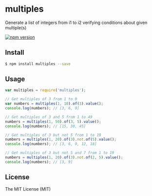 # multiples
Generate a list of integers from i1 to i2 verifying conditions about given multiple(s)

[![npm version](https://badge.fury.io/js/multiples.svg)](https://badge.fury.io/js/multiples)

## Install

```bash
$ npm install multiples --save
```

## Usage

```js
var multiples = require('multiples');

// Get multiples of 3 from 1 to 9
var numbers = multiples(1, 10).of(3).value();
console.log(numbers); // [3, 6, 9]

// Get multiples of 3 and 5 from 1 to 49
numbers = multiples(1, 50).of(3, 5).value();
console.log(numbers); // [15, 30, 45]

// Get multiples of 3 but not 5 from 1 to 19
numbers = multiples(1, 20).of(3).not.of(5).value();
console.log(numbers); // [3, 6, 9, 12, 18]

// Get multiples of 3 but not 5 and 7 from 1 to 19
numbers = multiples(1, 20).of(3).not.of(2, 5).value();
console.log(numbers); // [3, 9]
```

## License

The MIT License (MIT)
